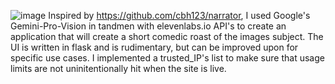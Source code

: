 ![image](https://github.com/OddHatter/AI-Roast-Generator/assets/97755834/c3d48e00-1692-47f1-9094-a10acda733bc)
Inspired by https://github.com/cbh123/narrator, I used Google's Gemini-Pro-Vision in tandmen with elevenlabs.io API's 
to create an application that will create a short comedic roast of the images subject. The UI is written in flask and is rudimentary, 
but can  be improved upon for specific use cases. I implemented a trusted_IP's list to make sure that usage limits are not uninitentionally hit
when the site is live. 
